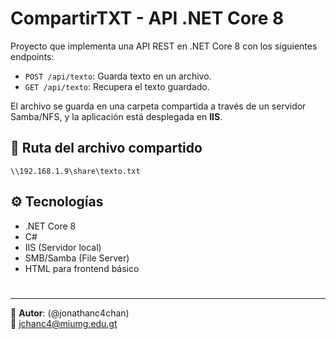 # CompartirTXT - API .NET Core 8

Proyecto que implementa una API REST en .NET Core 8 con los siguientes endpoints:

- `POST /api/texto`: Guarda texto en un archivo.
- `GET /api/texto`: Recupera el texto guardado.

El archivo se guarda en una carpeta compartida a través de un servidor Samba/NFS, y la aplicación está desplegada en **IIS**.

## 📁 Ruta del archivo compartido

`\\192.168.1.9\share\texto.txt`

## ⚙️ Tecnologías

- .NET Core 8
- C#
- IIS (Servidor local)
- SMB/Samba (File Server)
- HTML para frontend básico

#
---

👤 **Autor**:  (@jonathanc4chan)  
📧 jchanc4@miumg.edu.gt

